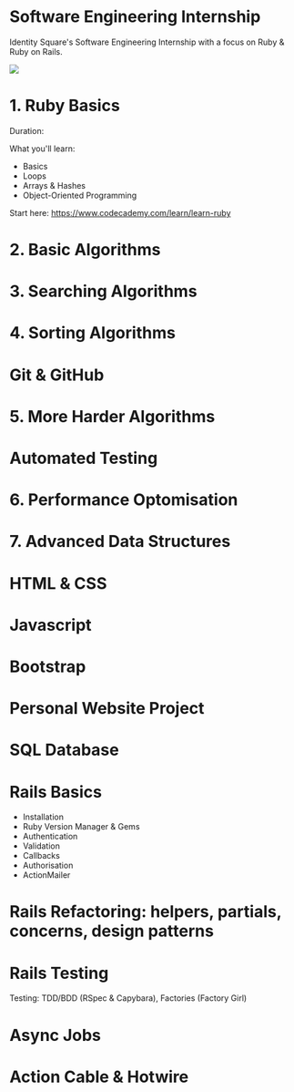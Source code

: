 # Software Engineering Internship
Identity Square's Software Engineering Internship with a focus on Ruby &amp; Ruby on Rails.

<img src="https://dgosxlrnzhofi.cloudfront.net/custom_page_images/64/page_images/Rails_Competencies.png?1386276348" />


# 1. Ruby Basics
Duration: 

What you'll learn:
* Basics
* Loops
* Arrays & Hashes
* Object-Oriented Programming

Start here: https://www.codecademy.com/learn/learn-ruby

# 2. Basic Algorithms

# 3. Searching Algorithms

# 4. Sorting Algorithms

# Git & GitHub

# 5. More Harder Algorithms

# Automated Testing

# 6. Performance Optomisation

# 7. Advanced Data Structures

# HTML & CSS

# Javascript 

# Bootstrap

# Personal Website Project

# SQL Database

# Rails Basics

* Installation 
* Ruby Version Manager & Gems
* Authentication 
* Validation
* Callbacks
* Authorisation
* ActionMailer

# Rails Refactoring: helpers, partials, concerns, design patterns

# Rails Testing
Testing: TDD/BDD (RSpec & Capybara), Factories (Factory Girl)

# Async Jobs

# Action Cable & Hotwire





